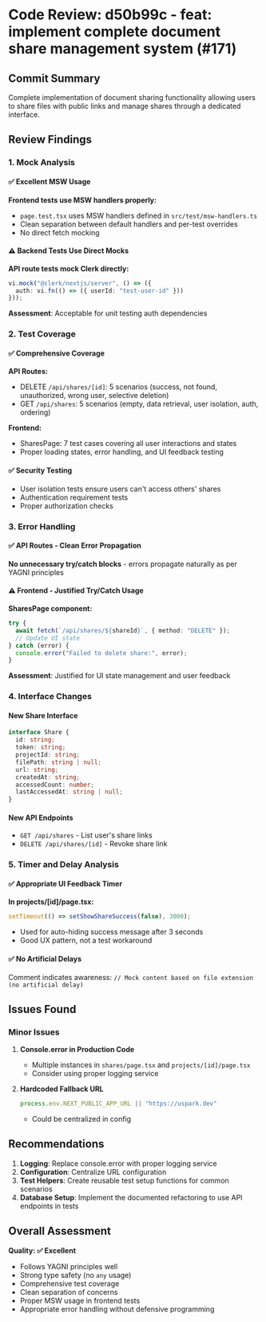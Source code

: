 # Code Review: d50b99c - feat: implement complete document share management system (#171)

## Commit Summary
Complete implementation of document sharing functionality allowing users to share files with public links and manage shares through a dedicated interface.

## Review Findings

### 1. Mock Analysis

#### ✅ Excellent MSW Usage
**Frontend tests use MSW handlers properly:**
- `page.test.tsx` uses MSW handlers defined in `src/test/msw-handlers.ts`
- Clean separation between default handlers and per-test overrides
- No direct fetch mocking

#### ⚠️ Backend Tests Use Direct Mocks
**API route tests mock Clerk directly:**
```typescript
vi.mock("@clerk/nextjs/server", () => ({
  auth: vi.fn(() => ({ userId: "test-user-id" }))
}));
```
**Assessment**: Acceptable for unit testing auth dependencies

### 2. Test Coverage

#### ✅ Comprehensive Coverage
**API Routes:**
- DELETE `/api/shares/[id]`: 5 scenarios (success, not found, unauthorized, wrong user, selective deletion)
- GET `/api/shares`: 5 scenarios (empty, data retrieval, user isolation, auth, ordering)

**Frontend:**
- SharesPage: 7 test cases covering all user interactions and states
- Proper loading states, error handling, and UI feedback testing

#### ✅ Security Testing
- User isolation tests ensure users can't access others' shares
- Authentication requirement tests
- Proper authorization checks

### 3. Error Handling

#### ✅ API Routes - Clean Error Propagation
**No unnecessary try/catch blocks** - errors propagate naturally as per YAGNI principles

#### ⚠️ Frontend - Justified Try/Catch Usage
**SharesPage component:**
```typescript
try {
  await fetch(`/api/shares/${shareId}`, { method: "DELETE" });
  // Update UI state
} catch (error) {
  console.error("Failed to delete share:", error);
}
```
**Assessment**: Justified for UI state management and user feedback

### 4. Interface Changes

#### New Share Interface
```typescript
interface Share {
  id: string;
  token: string;
  projectId: string;
  filePath: string | null;
  url: string;
  createdAt: string;
  accessedCount: number;
  lastAccessedAt: string | null;
}
```

#### New API Endpoints
- `GET /api/shares` - List user's share links
- `DELETE /api/shares/[id]` - Revoke share link

### 5. Timer and Delay Analysis

#### ✅ Appropriate UI Feedback Timer
**In projects/[id]/page.tsx:**
```typescript
setTimeout(() => setShowShareSuccess(false), 3000);
```
- Used for auto-hiding success message after 3 seconds
- Good UX pattern, not a test workaround

#### ✅ No Artificial Delays
Comment indicates awareness: `// Mock content based on file extension (no artificial delay)`

## Issues Found

### Minor Issues

1. **Console.error in Production Code**
   - Multiple instances in `shares/page.tsx` and `projects/[id]/page.tsx`
   - Consider using proper logging service

2. **Hardcoded Fallback URL**
   ```typescript
   process.env.NEXT_PUBLIC_APP_URL || "https://uspark.dev"
   ```
   - Could be centralized in config

## Recommendations

1. **Logging**: Replace console.error with proper logging service
2. **Configuration**: Centralize URL configuration
3. **Test Helpers**: Create reusable test setup functions for common scenarios
4. **Database Setup**: Implement the documented refactoring to use API endpoints in tests

## Overall Assessment
**Quality: ✅ Excellent**
- Follows YAGNI principles well
- Strong type safety (no `any` usage)
- Comprehensive test coverage
- Clean separation of concerns
- Proper MSW usage in frontend tests
- Appropriate error handling without defensive programming